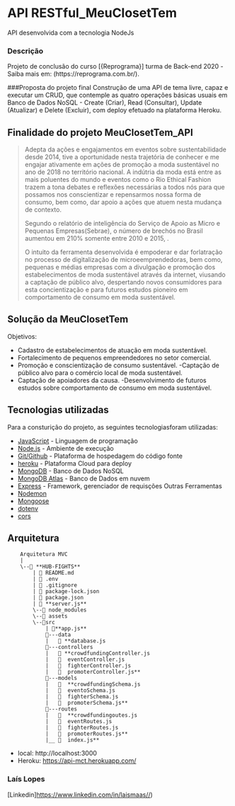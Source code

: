 # API RESTful_MeuClosetTem

API desenvolvida com a tecnologia NodeJs


<h3>Descrição</h3>
<p>Projeto de conclusão do curso [{Reprograma}] turma de Back-end 2020 -Saiba mais em: (https://reprograma.com.br/).</p>

###Proposta do projeto final 
Construção de uma API de tema livre, capaz e executar um CRUD, que contemple as quatro operações básicas usuais em Banco de Dados NoSQL - Create (Criar), Read (Consultar), Update (Atualizar) e Delete (Excluir), com deploy efetuado na plataforma Heroku. 

## Finalidade do projeto MeuClosetTem_API
>Adepta da ações e engajamentos em eventos sobre sustentabilidade desde 2014, tive a oportunidade nesta trajetória de conhecer e me engajar ativamente em ações de promoção a moda sustentável no ano de 2018 no território nacional. 
>A indútria da moda está entre as mais poluentes do mundo e eventos como o Rio Ethical Fashion trazem a tona debates e reflexões necessárias a todos nós para que possamos nos conscientizar e repensarmos nossa forma de consumo, bem como, dar apoio a ações que atuem nesta mudança de contexto. 
>
>Segundo o relatório de inteligência do Serviço de Apoio as Micro e Pequenas Empresas(Sebrae), o número de brechós no Brasil aumentou em 210% somente entre 2010 e 2015, . 
>
>O intuito da ferramenta desenvolvida é empoderar e dar forlatração no processo de digitalização de microeemprendedoras, bem como, pequenas e médias empresas com a divulgação e promoção dos estabelecimentos de moda sustentável através da internet, viusando a captação de público alvo, despertando novos consumidores para esta concientização e para futuros estudos pioneiro em comportamento de consumo em moda sustentável.

## Solução da MeuClosetTem
Objetivos: 
- Cadastro de estabelecimentos de atuação em moda sustentável.
- Fortalecimento de pequenos empreendedores no setor comercial. 
- Promoção e conscientização de consumo sustentável.
-Captação de público alvo para o comércio local de moda sustentável. 
- Captação de apoiadores da causa.
-Desenvolvimento de futuros estudos sobre comportamento de consumo em moda sustentável. 


## Tecnologias utilizadas

Para a consturição do projeto, as seguintes tecnologiasforam utilizadas:

- [JavaScript](https://www.javascript.com/) - Linguagem de programação
- [Node.js](https://nodejs.org/en/) - Ambiente de execução
- [Git/Github](https://github.com/) - Plataforma de hospedagem do código fonte
- [heroku](https://dashboard.heroku.com/apps) - Plataforma Cloud para deploy
- [MongoDB](https://www.mongodb.com/) - Banco de Dados NoSQL 
- [MongoDB Atlas](https://www.mongodb.com/cloud/atlas/) - Banco de Dados em nuvem
- [Express](https://expressjs.com/pt-br/) - Framework, gerenciador de requisções
Outras Ferramentas
- [Nodemon](https://nodemon.io/)
- [Mongoose](https://mongoosejs.com/)
- [dotenv](https://www.npmjs.com/package/dotenv)
- [cors](https://www.npmjs.com/package/cors)

## Arquitetura

        Arquitetura MVC
        |
        \--📂 **HUB-FIGHTS**
            | 📄 README.md
            | 📄 .env
            | 📄 .gitignore
            | 📄 package-lock.json
            | 📄 package.json
            | 📄 **server.js**  
            \--📂 node_modules
            \--📂 assets
            \--📂src
                | 📄**app.js**
                📂---data
                |   📄 **database.js
                📂---controllers
                |   📄 **crowdfundingController.js
                |   📄  eventController.js
                |   📄  fighterController.js
                |   📄  promoterController.js**
                📂---models
                |   📄  **crowdfundingSchema.js
                |   📄  eventoSchema.js
                |   📄  fighterSchema.js
                |   📄  promoterSchema.js**
                📂---routes
                |   📄  **crowdfundingoutes.js
                |   📄  eventRoutes.js
                |   📄  fighterRoutes.js
                |   📄  promoterRoutes.js**
                |__ 📄  index.js**



* local: http://localhost:3000
* Heroku: https://api-mct.herokuapp.com/


### Laís Lopes
[Linkedin]https://www.linkedin.com/in/laismaas//)

